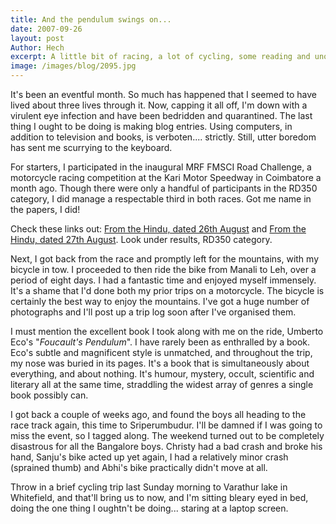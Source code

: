 ```yaml
---
title: And the pendulum swings on...
date: 2007-09-26
layout: post
Author: Hech
excerpt: A little bit of racing, a lot of cycling, some reading and unopenable eyes
image: /images/blog/2095.jpg
---
```


It's been an eventful month. So much has happened that I seemed to have lived about three lives through it. Now, capping it all off, I'm down with a virulent eye infection and have been bedridden and quarantined. The last thing I ought to be doing is making blog entries. Using computers, in addition to television and books, is verboten.... strictly. Still, utter boredom has sent me scurrying to the keyboard.


For starters, I participated in the inaugural MRF FMSCI Road Challenge, a motorcycle racing competition at the Kari Motor Speedway in Coimbatore a month ago. Though there were only a handful of participants in the RD350 category, I did manage a respectable third in both races. Got me name in the papers, I did!


Check these links out: <a href="http://www.hindu.com/2007/08/26/stories/2007082660921800.htm">From the Hindu, dated 26th August</a> and <a href="http://www.hindu.com/2007/08/27/stories/2007082761042000.htm">From the Hindu, dated 27th August</a>. Look under results, RD350 category.


Next, I got back from the race and promptly left for the mountains, with my bicycle in tow. I proceeded to then ride the bike from Manali to Leh, over a period of eight days. I had a fantastic time and enjoyed myself immensely. It's a shame that I'd done both my prior trips on a motorcycle. The bicycle is certainly the best way to enjoy the mountains. I've got a huge number of photographs and I'll post up a trip log soon after I've organised them.


I must mention the excellent book I took along with me on the ride, Umberto Eco's &quot;_Foucault's Pendulum_&quot;. I have rarely been as enthralled by a book. Eco's subtle and magnificent style is unmatched, and throughout the trip, my nose was buried in its pages. It's a book that is simultaneously about everything, and about nothing. It's humour, mystery, occult, scientific and literary all at the same time, straddling the widest array of genres a single book possibly can.


I got back a couple of weeks ago, and found the boys all heading to the race track again, this time to Sriperumbudur. I'll be damned if I was going to miss the event, so I tagged along. The weekend turned out to be completely disastrous for all the Bangalore boys. Christy had a bad crash and broke his hand, Sanju's bike acted up yet again, I had a relatively minor crash (sprained thumb) and Abhi's bike practically didn't move at all.


Throw in a brief cycling trip last Sunday morning to Varathur lake in Whitefield, and that'll bring us to now, and I'm sitting bleary eyed in bed, doing the one thing I oughtn't be doing... staring at a laptop screen.



